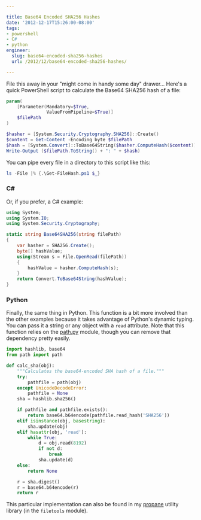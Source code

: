 ```yaml
---

title: Base64 Encoded SHA256 Hashes
date: '2012-12-17T15:26:00-08:00'
tags:
- powershell
- C#
- python
engineer:
  slug: base64-encoded-sha256-hashes
  url: /2012/12/base64-encoded-sha256-hashes/

---
```


File this away in your "might come in handy some day" drawer... Here's a quick PowerShell script to calculate the Base64 SHA256 hash of a file:

```powershell
param(
    [Parameter(Mandatory=$True,
               ValueFromPipeline=$True)]
    $filePath
)

$hasher = [System.Security.Cryptography.SHA256]::Create()
$content = Get-Content -Encoding byte $filePath
$hash = [System.Convert]::ToBase64String($hasher.ComputeHash($content))
Write-Output ($filePath.ToString() + ": " + $hash)
```

You can pipe every file in a directory to this script like this:

```powershell
ls -File |% {.\Get-FileHash.ps1 $_}
```

<!-- more -->

### C\#&nbsp;

Or, if you prefer, a C# example:

```csharp
using System;
using System.IO;
using System.Security.Cryptography;

static string Base64SHA256(string filePath)
{
    var hasher = SHA256.Create();
    byte[] hashValue;
    using(Stream s = File.OpenRead(filePath))
    {
        hashValue = hasher.ComputeHash(s);
    }
    return Convert.ToBase64String(hashValue);
}
```


### Python

Finally, the same thing in Python. This function is a bit more involved than the other examples because it takes advantage of Python's dynamic typing. You can pass it a string or any object with a `read` attribute. Note that this function relies on the [path.py](http://pypi.python.org/pypi/path.py/2.4.1) module, though you can remove that dependency pretty easily.

```python
import hashlib, base64
from path import path

def calc_sha(obj):
    """Calculates the base64-encoded SHA hash of a file."""
    try:
        pathfile = path(obj)
    except UnicodeDecodeError:
        pathfile = None
    sha = hashlib.sha256()

    if pathfile and pathfile.exists():
        return base64.b64encode(pathfile.read_hash('SHA256'))
    elif isinstance(obj, basestring):
        sha.update(obj)
    elif hasattr(obj, 'read'):
        while True:
            d = obj.read(8192)
            if not d:
                break
            sha.update(d)
    else:
        return None

    r = sha.digest()
    r = base64.b64encode(r)
    return r
```

This particular implementation can also be found in my [propane](http://pypi.python.org/pypi/propane/0.1.2) utility library (in the `filetools` module).

